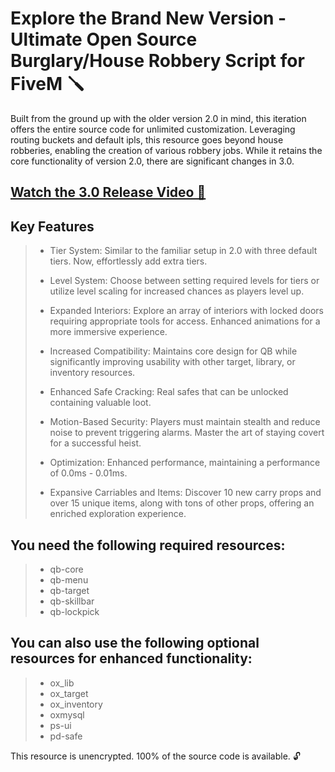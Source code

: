 # Explore the Brand New Version - Ultimate Open Source Burglary/House Robbery Script for FiveM 🪛

Built from the ground up with the older version 2.0 in mind, this iteration offers the entire source code for unlimited customization. Leveraging routing buckets and default ipls, this resource goes beyond house robberies, enabling the creation of various robbery jobs. While it retains the core functionality of version 2.0, there are significant changes in 3.0.

## [Watch the 3.0 Release Video 🎥](https://www.youtube.com/watch?v=tKXt39EOU7E)

## Key Features
> * Tier System: Similar to the familiar setup in 2.0 with three default tiers. Now, effortlessly add extra tiers.
>
> * Level System: Choose between setting required levels for tiers or utilize level scaling for increased chances as players level up.
>
> * Expanded Interiors: Explore an array of interiors with locked doors requiring appropriate tools for access. Enhanced animations for a more immersive experience.
>
> * Increased Compatibility: Maintains core design for QB while significantly improving usability with other target, library, or inventory resources.
>
> * Enhanced Safe Cracking: Real safes that can be unlocked containing valuable loot.
>
> * Motion-Based Security: Players must maintain stealth and reduce noise to prevent triggering alarms. Master the art of staying covert for a successful heist.
>
> * Optimization: Enhanced performance, maintaining a performance of 0.0ms - 0.01ms.
>
> * Expansive Carriables and Items: Discover 10 new carry props and over 15 unique items, along with tons of other props, offering an enriched exploration experience.

## You need the following required resources:
> * qb-core
> * qb-menu
> * qb-target
> * qb-skillbar
> * qb-lockpick
> 

## You can also use the following optional resources for enhanced functionality:
> * ox_lib
> * ox_target
> * ox_inventory
> * oxmysql
> * ps-ui
> * pd-safe
>    

This resource is unencrypted. 100% of the source code is available. 🔓
